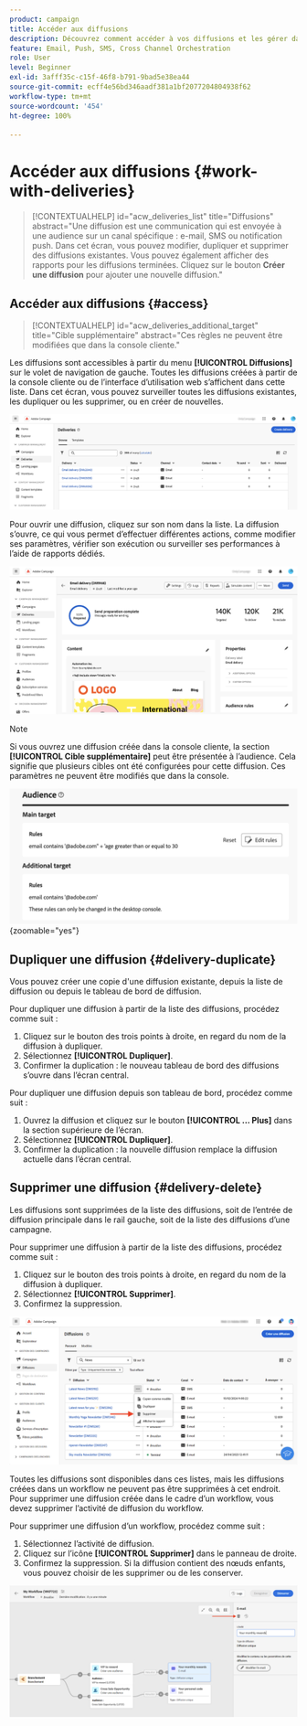 ```yaml
---
product: campaign
title: Accéder aux diffusions
description: Découvrez comment accéder à vos diffusions et les gérer dans Campaign Web.
feature: Email, Push, SMS, Cross Channel Orchestration
role: User
level: Beginner
exl-id: 3afff35c-c15f-46f8-b791-9bad5e38ea44
source-git-commit: ecff4e56bd346aadf381a1bf2077204804938f62
workflow-type: tm+mt
source-wordcount: '454'
ht-degree: 100%

---
```


# Accéder aux diffusions {#work-with-deliveries}

>[!CONTEXTUALHELP]
>id="acw_deliveries_list"
>title="Diffusions"
>abstract="Une diffusion est une communication qui est envoyée à une audience sur un canal spécifique : e-mail, SMS ou notification push. Dans cet écran, vous pouvez modifier, dupliquer et supprimer des diffusions existantes. Vous pouvez également afficher des rapports pour les diffusions terminées. Cliquez sur le bouton **Créer une diffusion** pour ajouter une nouvelle diffusion."

## Accéder aux diffusions {#access}

>[!CONTEXTUALHELP]
>id="acw_deliveries_additional_target"
>title="Cible supplémentaire"
>abstract="Ces règles ne peuvent être modifiées que dans la console cliente."

Les diffusions sont accessibles à partir du menu **[!UICONTROL Diffusions]** sur le volet de navigation de gauche. Toutes les diffusions créées à partir de la console cliente ou de l’interface d’utilisation web s’affichent dans cette liste. Dans cet écran, vous pouvez surveiller toutes les diffusions existantes, les dupliquer ou les supprimer, ou en créer de nouvelles.

![](assets/deliveries-list.png)

Pour ouvrir une diffusion, cliquez sur son nom dans la liste. La diffusion s’ouvre, ce qui vous permet d’effectuer différentes actions, comme modifier ses paramètres, vérifier son exécution ou surveiller ses performances à l’aide de rapports dédiés.

![](assets/delivery-details.png)

>[!NOTE]
>
>Si vous ouvrez une diffusion créée dans la console cliente, la section **[!UICONTROL Cible supplémentaire]** peut être présentée à l’audience. Cela signifie que plusieurs cibles ont été configurées pour cette diffusion. Ces paramètres ne peuvent être modifiés que dans la console.
>
>![](assets/target-warning-audience.png){zoomable="yes"}

## Dupliquer une diffusion {#delivery-duplicate}

Vous pouvez créer une copie d&#39;une diffusion existante, depuis la liste de diffusion ou depuis le tableau de bord de diffusion.

Pour dupliquer une diffusion à partir de la liste des diffusions, procédez comme suit :

1. Cliquez sur le bouton des trois points à droite, en regard du nom de la diffusion à dupliquer.
1. Sélectionnez **[!UICONTROL Dupliquer]**.
1. Confirmer la duplication : le nouveau tableau de bord des diffusions s’ouvre dans l’écran central.

Pour dupliquer une diffusion depuis son tableau de bord, procédez comme suit :

1. Ouvrez la diffusion et cliquez sur le bouton **[!UICONTROL … Plus]** dans la section supérieure de l’écran.
1. Sélectionnez **[!UICONTROL Dupliquer]**.
1. Confirmer la duplication : la nouvelle diffusion remplace la diffusion actuelle dans l’écran central.

## Supprimer une diffusion {#delivery-delete}

Les diffusions sont supprimées de la liste des diffusions, soit de l’entrée de diffusion principale dans le rail gauche, soit de la liste des diffusions d’une campagne.

Pour supprimer une diffusion à partir de la liste des diffusions, procédez comme suit :

1. Cliquez sur le bouton des trois points à droite, en regard du nom de la diffusion à dupliquer.
1. Sélectionnez **[!UICONTROL Supprimer]**.
1. Confirmez la suppression.

![Supprimer une diffusion de la liste des diffusions](assets/delete-delivery-from-list.png)

Toutes les diffusions sont disponibles dans ces listes, mais les diffusions créées dans un workflow ne peuvent pas être supprimées à cet endroit. Pour supprimer une diffusion créée dans le cadre d’un workflow, vous devez supprimer l’activité de diffusion du workflow.

Pour supprimer une diffusion d’un workflow, procédez comme suit :

1. Sélectionnez l’activité de diffusion.
1. Cliquez sur l’icône **[!UICONTROL Supprimer]** dans le panneau de droite.
1. Confirmez la suppression. Si la diffusion contient des nœuds enfants, vous pouvez choisir de les supprimer ou de les conserver.

![Supprimer une diffusion dans un workflow](assets/delete-delivery-from-wf.png)
